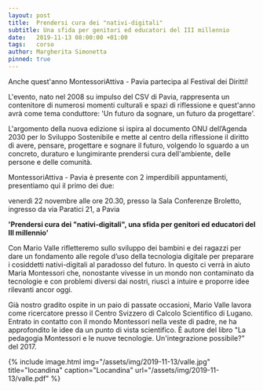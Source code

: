 ```yaml
---
layout: post
title:  Prendersi cura dei "nativi-digitali"
subtitle: Una sfida per genitori ed educatori del III millennio
date:   2019-11-13 08:00:00 +01:00
tags:   corso
author: Margherita Simonetta
pinned: true
---
```


Anche quest'anno MontessoriAttiva - Pavia partecipa al Festival dei Diritti!

L'evento, nato nel 2008 su impulso del CSV di Pavia, rappresenta un contenitore di numerosi momenti culturali e spazi di riflessione e quest'anno avrà come tema conduttore: 'Un futuro da sognare, un futuro da progettare'.

L'argomento della nuova edizione si ispira al documento ONU dell’Agenda 2030 per lo Sviluppo Sostenibile e mette al centro della riflessione il diritto di avere, pensare, progettare e sognare il futuro, volgendo lo sguardo a un concreto, duraturo e lungimirante prendersi cura dell'ambiente, delle persone e delle comunità.

MontessoriAttiva - Pavia è presente con 2 imperdibili appuntamenti, presentiamo qui il primo dei due:

venerdì 22 novembre alle ore 20.30,
presso la Sala Conferenze Broletto, ingresso da via Paratici 21, a Pavia

**'Prendersi cura dei "nativi-digitali", una sfida per genitori ed educatori del III millennio'**

Con Mario Valle rifletteremo sullo sviluppo dei bambini e dei ragazzi per dare un fondamento alle regole d’uso della tecnologia digitale per preparare i cosiddetti nativi-digitali al paradosso del futuro. In questo ci verrà in aiuto Maria Montessori che, nonostante vivesse in un mondo non contaminato da tecnologie e con problemi diversi dai nostri, riuscì a intuire e proporre idee rilevanti ancor oggi.

Già nostro gradito ospite in un paio di passate occasioni, Mario Valle lavora come ricercatore presso il Centro Svizzero di Calcolo Scientifico di Lugano. Entrato in contatto con il mondo Montessori nella veste di padre, ne ha approfondito le idee da un punto di vista scientifico. È autore del libro "La pedagogia Montessori e le nuove tecnologie. Un'integrazione possibile?" del 2017.



{% include image.html img="/assets/img/2019-11-13/valle.jpg" title="locandina" caption="Locandina" url="/assets/img/2019-11-13/valle.pdf" %}
